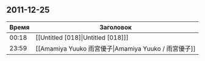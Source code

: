 ## 2011-12-25
| Время | Заголовок |
| --- | --- |
| 00:18 | [[Untitled [018]\|Untitled [018]]] |
| 23:59 | [[Amamiya Yuuko  雨宮優子\|Amamiya Yuuko / 雨宮優子]] |
